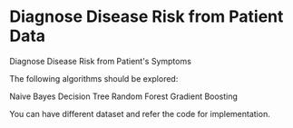 # Diagnose Disease Risk from Patient Data

Diagnose Disease Risk from Patient's Symptoms

The following algorithms should be explored:

Naive Bayes
Decision Tree
Random Forest
Gradient Boosting

You can have different dataset and refer the code for implementation.
